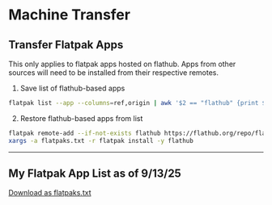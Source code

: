 # Machine Transfer


## Transfer Flatpak Apps

This only applies to flatpak apps hosted on flathub.
Apps from other sources will need to be installed from their respective remotes.

1. Save list of flathub-based apps

```bash
flatpak list --app --columns=ref,origin | awk '$2 == "flathub" {print $1}' > flatpaks.txt
```

2. Restore flathub-based apps from list

```bash
flatpak remote-add --if-not-exists flathub https://flathub.org/repo/flathub.flatpakrepo
xargs -a flatpaks.txt -r flatpak install -y flathub
```

---

## My Flatpak App List as of 9/13/25

<a href="../flatpaks.txt" download="flatpaks.txt">Download as flatpaks.txt</a>
